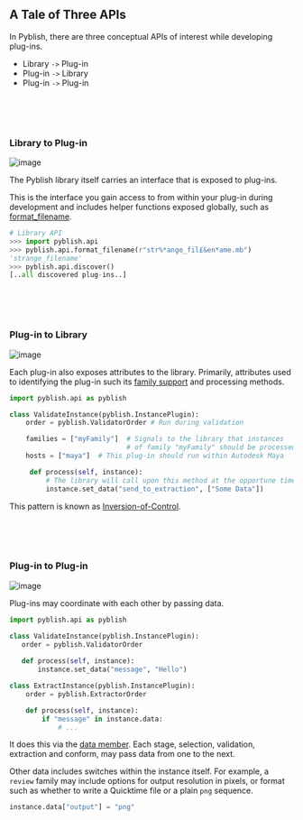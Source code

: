 ## A Tale of Three APIs

In Pyblish, there are three conceptual APIs of interest while developing plug-ins.

- Library `->` Plug-in
- Plug-in `->` Library
- Plug-in `->` Plug-in

<br>
<br>
<br>

### Library to Plug-in

![image](https://cloud.githubusercontent.com/assets/2152766/7368404/6dcb2196-ed9f-11e4-9ce1-570697370d1f.png)

The Pyblish library itself carries an interface that is exposed to plug-ins.

This is the interface you gain access to from within your plug-in during development and includes helper functions exposed globally, such as [format_filename](http://api.pyblish.com/pages/format_filename.html).

```python
# Library API
>>> import pyblish.api
>>> pyblish.api.format_filename(r"str%*ange_fil£&en*ame.mb")
'strange_filename'
>>> pyblish.api.discover()
[..all discovered plug-ins..]
```

[ff]: http://api.pyblish.com/#format-filename

<br>
<br>
<br>

### Plug-in to Library

![image](https://cloud.githubusercontent.com/assets/2152766/7368408/75473d10-ed9f-11e4-8d41-230776dd7587.png)

Each plug-in also exposes attributes to the library. Primarily, attributes used to identifying the plug-in such its [family support](api.pyblish.com/pages/Plugin.families.html) and processing methods.

```python
import pyblish.api as pyblish

class ValidateInstance(pyblish.InstancePlugin):
    order = pyblish.ValidatorOrder # Run during validation

    families = ["myFamily"]  # Signals to the library that instances
                             # of family "myFamily" should be processed.
    hosts = ["maya"]  # This plug-in should run within Autodesk Maya

     def process(self, instance):
         # The library will call upon this method at the opportune time.
         instance.set_data("send_to_extraction", ["Some Data"])
```

This pattern is known as [Inversion-of-Control][ioc].

[ioc]: http://en.wikipedia.org/wiki/Inversion_of_control

<br>
<br>
<br>

### Plug-in to Plug-in

![image](https://cloud.githubusercontent.com/assets/2152766/7368412/7ccb0dfa-ed9f-11e4-8764-7612f05307f3.png)

Plug-ins may coordinate with each other by passing data.

```python
import pyblish.api as pyblish

class ValidateInstance(pyblish.InstancePlugin):
   order = pyblish.ValidatorOrder
 
   def process(self, instance):
       instance.set_data("message", "Hello")

class ExtractInstance(pyblish.InstancePlugin):
    order = pyblish.ExtractorOrder

    def process(self, instance):
        if "message" in instance.data:
            # ...
```

It does this via the [data member](http://api.pyblish.com/pages/AbstractEntity.data.html). Each stage, selection, validation, extraction and conform, may pass data from one to the next.

Other data includes switches within the instance itself. For example, a `review` family may include options for output resolution in pixels, or format such as whether to write a Quicktime file or a plain `png` sequence.

```python
instance.data["output"] = "png"
```